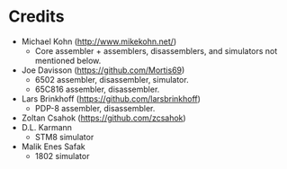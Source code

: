 Credits
=======

* Michael Kohn (http://www.mikekohn.net/)
  * Core assembler + assemblers, disassemblers, and simulators not mentioned below.
* Joe Davisson (https://github.com/Mortis69)
  * 6502 assembler, disassembler, simulator.
  * 65C816 assembler, disassembler.
* Lars Brinkhoff (https://github.com/larsbrinkhoff)
  * PDP-8 assembler, disassembler.
* Zoltan Csahok (https://github.com/zcsahok)
* D.L. Karmann
  * STM8 simulator
* Malik Enes Safak
  * 1802 simulator

